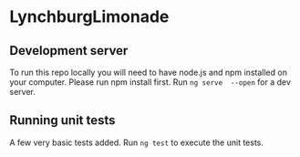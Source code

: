 # LynchburgLimonade

## Development server

To run this repo locally you will need to have node.js and npm installed on your computer.
Please run npm install first.
Run `ng serve  --open` for a dev server.

## Running unit tests

A few very basic tests added.
Run `ng test` to execute the unit tests.